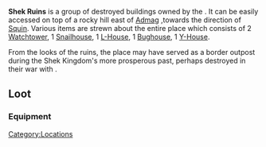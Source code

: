 **Shek Ruins** is a group of destroyed buildings owned by the [](03%20-%20Projects%20&%20Wikis/Kenshi/Kenshi%20Wiki/Kenshi%20Wiki%20Template/Shek_Kingdom.md). It can be easily accessed on top of a
rocky hill east of [Admag](Admag.md "wikilink") ,towards the direction of
[Squin](Squin.md "wikilink"). Various items are strewn about the entire
place which consists of 2 [Watchtower](Watchtower.md "wikilink"), 1
[Snailhouse](Snailhouse.md "wikilink"), 1 [L-House](L-House.md "wikilink"), 1
[Bughouse](Bughouse.md "wikilink"), 1 [Y-House](Y-House.md "wikilink").

From the looks of the ruins, the place may have served as a border
outpost during the Shek Kingdom's more prosperous past, perhaps
destroyed in their war with [](03%20-%20Projects%20&%20Wikis/Kenshi/Kenshi%20Wiki/Kenshi%20Wiki%20Template/The_Holy_Nation.md).

## Loot

### Equipment

[Category:Locations](Category:Locations "wikilink")